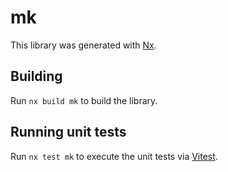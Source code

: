 # mk

This library was generated with [Nx](https://nx.dev).

## Building

Run `nx build mk` to build the library.

## Running unit tests

Run `nx test mk` to execute the unit tests via [Vitest](https://vitest.dev/).
